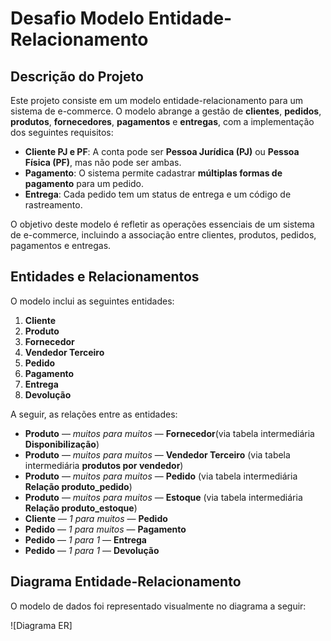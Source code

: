 # Desafio Modelo Entidade-Relacionamento

## Descrição do Projeto

Este projeto consiste em um modelo entidade-relacionamento para um sistema de e-commerce. O modelo abrange a gestão de **clientes**, **pedidos**, **produtos**, **fornecedores**, **pagamentos** e **entregas**, com a implementação dos seguintes requisitos:

- **Cliente PJ e PF**: A conta pode ser **Pessoa Jurídica (PJ)** ou **Pessoa Física (PF)**, mas não pode ser ambas.
- **Pagamento**: O sistema permite cadastrar **múltiplas formas de pagamento** para um pedido.
- **Entrega**: Cada pedido tem um status de entrega e um código de rastreamento.

O objetivo deste modelo é refletir as operações essenciais de um sistema de e-commerce, incluindo a associação entre clientes, produtos, pedidos, pagamentos e entregas.

## Entidades e Relacionamentos

O modelo inclui as seguintes entidades:
1. **Cliente**
2. **Produto**
3. **Fornecedor**
4. **Vendedor Terceiro**
5. **Pedido**
6. **Pagamento**
7. **Entrega**
8. **Devolução**

A seguir, as relações entre as entidades:
- **Produto** — *muitos para muitos* — **Fornecedor**(via tabela intermediária **Disponibilização**)
- **Produto** — *muitos para muitos* — **Vendedor Terceiro** (via tabela intermediária **produtos por vendedor**)
- **Produto** — *muitos para muitos* — **Pedido** (via tabela intermediária **Relação produto_pedido**)
- **Produto** — *muitos para muitos* — **Estoque** (via tabela intermediária **Relação produto_estoque**)
- **Cliente** — *1 para muitos* — **Pedido**
- **Pedido** — *1 para muitos* — **Pagamento**
- **Pedido** — *1 para 1* — **Entrega**
- **Pedido** — *1 para 1* — **Devolução** 
  

## Diagrama Entidade-Relacionamento

O modelo de dados foi representado visualmente no diagrama a seguir:

![Diagrama ER]






